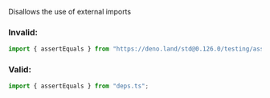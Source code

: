 Disallows the use of external imports

### Invalid:

```typescript
import { assertEquals } from "https://deno.land/std@0.126.0/testing/asserts.ts";
```

### Valid:

```typescript
import { assertEquals } from "deps.ts";
```
